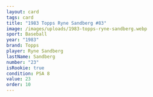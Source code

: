 ```yaml
---
layout: card
tags: card
title: "1983 Topps Ryne Sandberg #83"
image: /images/uploads/1983-topps-ryne-sandberg.webp
sport: Baseball
year: "1983"
brand: Topps
player: Ryne Sandberg
lastName: Sandberg
number: "23"
isRookie: true
condition: PSA 8
value: 23
order: 10
---
```

